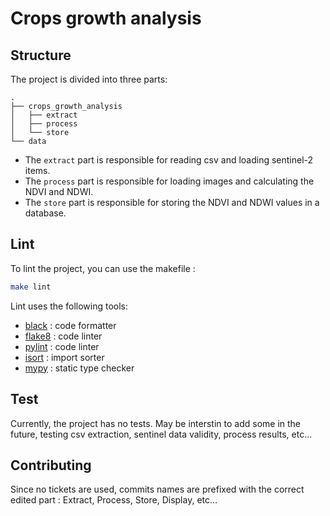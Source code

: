 # Crops growth analysis

## Structure

The project is divided into three parts:

````
.
├── crops_growth_analysis
│   ├── extract
│   ├── process
│   └── store
└── data
````

- The `extract` part is responsible for reading csv and loading sentinel-2 items.
- The `process` part is responsible for loading images and calculating the NDVI and NDWI.
- The `store` part is responsible for storing the NDVI and NDWI values in a database.


## Lint

To lint the project, you can use the makefile :

```bash
make lint
```

Lint uses the following tools:

- [black](https://github.com/psf/black) : code formatter
- [flake8](https://flake8.pycqa.org/) : code linter
- [pylint](https://www.pylint.org/) : code linter
- [isort](https://pycqa.github.io/isort/) : import sorter
- [mypy](http://mypy-lang.org/) : static type checker

## Test

Currently, the project has no tests. May be interstin to add some in the future, testing csv extraction, sentinel data validity, process results, etc...

## Contributing

Since no tickets are used, commits names are prefixed with the correct edited part : Extract, Process, Store, Display, etc...


